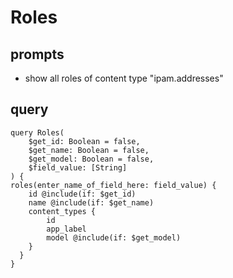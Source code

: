 # Roles

## prompts
- show all roles of content type "ipam.addresses"
## query

    query Roles(
        $get_id: Boolean = false,
        $get_name: Boolean = false,
        $get_model: Boolean = false,
        $field_value: [String]
    ) {
    roles(enter_name_of_field_here: field_value) {
        id @include(if: $get_id)
        name @include(if: $get_name)
        content_types {
            id
            app_label
            model @include(if: $get_model)
        }
      }
    }
